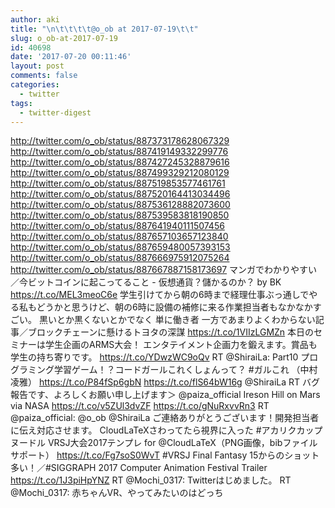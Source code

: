 ```yaml
---
author: aki
title: "\n\t\t\t\t@o_ob at 2017-07-19\t\t"
slug: o_ob-at-2017-07-19
id: 40698
date: '2017-07-20 00:11:46'
layout: post
comments: false
categories:
  - twitter
tags:
  - twitter-digest
---
```


http://twitter.com/o_ob/status/887373178628067329 http://twitter.com/o_ob/status/887419149332299776 http://twitter.com/o_ob/status/887427245328879616 http://twitter.com/o_ob/status/887499329212080129 http://twitter.com/o_ob/status/887519853577461761 http://twitter.com/o_ob/status/887520164413034496 http://twitter.com/o_ob/status/887536128882073600 http://twitter.com/o_ob/status/887539583818190850 http://twitter.com/o_ob/status/887641940111507456 http://twitter.com/o_ob/status/887657103657123840 http://twitter.com/o_ob/status/887659480057393153 http://twitter.com/o_ob/status/887666975912075264 http://twitter.com/o_ob/status/887667887158173697 マンガでわかりやすい／今ビットコインに起こってること - 仮想通貨？儲かるのか？ by BK https://t.co/MEL3meoC6e 学生引けてから朝の6時まで経理仕事ぶっ通しでやる私もどうかと思うけど、朝の6時に設備の補修に来る作業担当者もなかなかすごい。 黒いとか黒くないとかでなく 単に働き者 一方であまりよくわからない記事／ブロックチェーンに懸けるトヨタの深謀 https://t.co/1VIIzLGMZn 本日のセミナーは学生企画のARMS大会！ エンタテイメント企画力を鍛えます。賞品も学生の持ち寄りです。 https://t.co/YDwzWC9oQv RT @ShiraiLa: Part10 プログラミング学習ゲーム！？コードガールこれくしょんって？ #ガルこれ （中村凌雅） https://t.co/P84fSp6gbN https://t.co/flS64bW16g @ShiraiLa RT バグ報告です、よろしくお願い申し上げます＞ @paiza_official Ireson Hill on Mars via NASA https://t.co/v5ZUl3dvZF https://t.co/gNuRxvvRn3 RT @paiza_official: @o_ob @ShiraiLa ご連絡ありがとうございます！開発担当者に伝え対応させます。 CloudLaTeXさわってたら視界に入った #アカリクカップヌードル VRSJ大会2017テンプレ for @CloudLaTeX（PNG画像，bibファイルサポート） https://t.co/Fg7soS0WvT #VRSJ Final Fantasy 15からのショット多い！／#SIGGRAPH 2017 Computer Animation Festival Trailer https://t.co/1J3piHpYNZ RT @Mochi_0317: Twitterはじめました。 RT @Mochi_0317: 赤ちゃんVR、やってみたいのはどっち